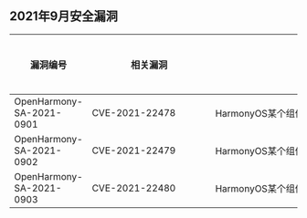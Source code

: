 ## 2021年9月安全漏洞


| 漏洞编号 | <div style="width:200px">相关漏洞</div> | <div style="width:500px">漏洞描述</div> | 受影响的版本 | 受影响的仓库 | 修复链接 | 参考链接 |
| -------- |-------- | -------- | ----------- | ----------- | -------- | ------- |
|OpenHarmony-SA-2021-0901 | CVE-2021-22478| HarmonyOS某个组件接口存在UAF漏洞。|openHarmony3.0|distributedschedule_samgr_lite|   [链接](https://gitee.com/openharmony/distributedschedule_samgr_lite/pulls/24/files) |[链接](https://device.harmonyos.com/cn/docs/security/update/security-bulletins-202109-0000001196270727)|
|OpenHarmony-SA-2021-0902 | CVE-2021-22479| HarmonyOS某个组件接口存在访问非法地址漏洞。|openHarmony3.0|kernel_liteos_a|   [链接](https://gitee.com/openharmony/kernel_liteos_a/pulls/373/files) |[链接](https://device.harmonyos.com/cn/docs/security/update/security-bulletins-202109-0000001196270727)|
|OpenHarmony-SA-2021-0903 | CVE-2021-22480| HarmonyOS某个组件接口存在整形溢出漏洞。|openHarmony3.0|drivers_adapter|   [链接](https://gitee.com/openharmony/drivers_adapter/pulls/31/files) |[链接](https://device.harmonyos.com/cn/docs/security/update/security-bulletins-202109-0000001196270727)|
